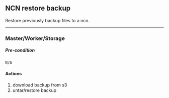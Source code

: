 ## NCN restore backup

Restore previously backup files to a ncn.

---

### Master/Worker/Storage

##### Pre-condition

`N/A`

#### Actions

1. download backup from s3
1. untar/restore backup

